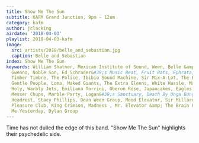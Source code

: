 ```yaml
---
title: Show Me The Sun
subtitle: KAFM Grand Junction, 9pm - 12am
category: kafm
author: jclacking
airdate: '2018-04-03'
playlist: 2018-04-03-kafm
image:
  src: artists/2018/belle_and_sebastian.jpg
  caption: Belle and Sebastian
index: Show Me The Sun
keywords: William Shatner, Mexican Institute of Sound, Ween, Belle &amp; Sebastian,
  Gwenno, Noble Son, Ed Schrader&#39;s Music Beat, Fruit Bats, Ephrata, House of Freaks,
  Timber Timbre, The Police, Ibibio Sound Machine, Sir Mix-A-Lot, The Bad Plus, The
  Gentle People, Loma, Naked Giants, The Extra Glenns, White Hassle, Mark Mothersbaugh,
  Holy, Warbly Jets, Emiliana Torrini, Oberon Rose, Japancakes, Eagles of Death Metal,
  Messer Chups, Marble Party, Logan&#39;s Sanctuary, Death By Unga Bunga, Car Seat
  Headrest, Stacy Phillips, Dean Ween Group, Mood Elevator, Sir Millard Mulch, American
  Pleasure Club, King Crimson, Madness , Mr. Elevator &amp; The Brain Hotel, Kiss
  Me Yesterday, Dylan Group
---
```

Time has not dulled the edge of this band. "Show Me The Sun" highlights their psychedelic side.
